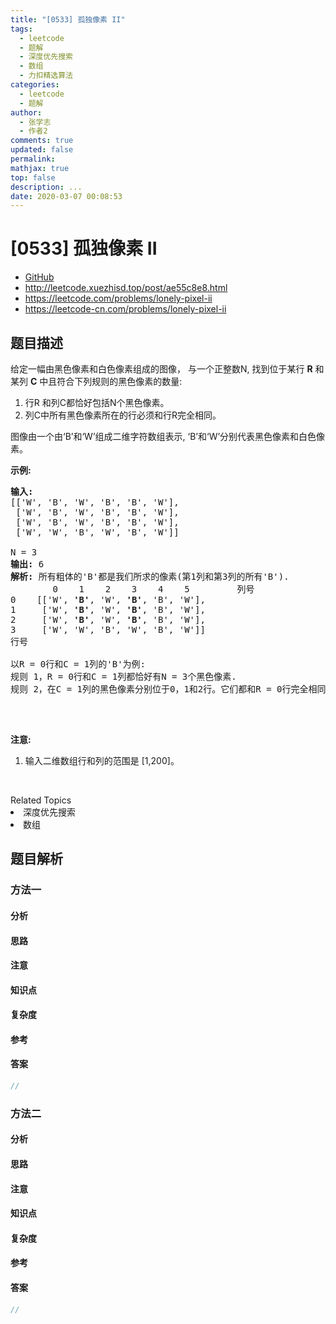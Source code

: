 ```yaml
---
title: "[0533] 孤独像素 II"
tags:
  - leetcode
  - 题解
  - 深度优先搜索
  - 数组
  - 力扣精选算法
categories:
  - leetcode
  - 题解
author:
  - 张学志
  - 作者2
comments: true
updated: false
permalink:
mathjax: true
top: false
description: ...
date: 2020-03-07 00:08:53
---
```



# [0533] 孤独像素 II
* [GitHub](https://github.com/algoboy101/LeetCodeCrowdsource/tree/master/_posts/QA/%5B0533%5D%20%E5%AD%A4%E7%8B%AC%E5%83%8F%E7%B4%A0%20II.md)
* http://leetcode.xuezhisd.top/post/ae55c8e8.html
* https://leetcode.com/problems/lonely-pixel-ii
* https://leetcode-cn.com/problems/lonely-pixel-ii


## 题目描述

<p>给定一幅由黑色像素和白色像素组成的图像，&nbsp;与一个正整数N, 找到位于某行&nbsp;<strong>R</strong>&nbsp;和某列&nbsp;<strong>C</strong>&nbsp;中且符合下列规则的黑色像素的数量:</p>

<ol>
	<li>行R 和列C都恰好包括N个黑色像素。</li>
	<li>列C中所有黑色像素所在的行必须和行R完全相同。</li>
</ol>

<p>图像由一个由&lsquo;B&rsquo;和&lsquo;W&rsquo;组成二维字符数组表示, &lsquo;B&rsquo;和&lsquo;W&rsquo;分别代表黑色像素和白色像素。</p>

<p><strong>示例:</strong></p>

<pre><strong>输入:</strong>                                            
[[&#39;W&#39;, &#39;B&#39;, &#39;W&#39;, &#39;B&#39;, &#39;B&#39;, &#39;W&#39;],    
 [&#39;W&#39;, &#39;B&#39;, &#39;W&#39;, &#39;B&#39;, &#39;B&#39;, &#39;W&#39;],    
 [&#39;W&#39;, &#39;B&#39;, &#39;W&#39;, &#39;B&#39;, &#39;B&#39;, &#39;W&#39;],    
 [&#39;W&#39;, &#39;W&#39;, &#39;B&#39;, &#39;W&#39;, &#39;B&#39;, &#39;W&#39;]] 

N = 3
<strong>输出:</strong> 6
<strong>解析:</strong> 所有粗体的&#39;B&#39;都是我们所求的像素(第1列和第3列的所有&#39;B&#39;).
        0    1    2    3    4    5         列号                                          
0    [[&#39;W&#39;, <strong>&#39;B&#39;</strong>, &#39;W&#39;, <strong>&#39;B&#39;</strong>, &#39;B&#39;, &#39;W&#39;],    
1     [&#39;W&#39;, <strong>&#39;B&#39;</strong>, &#39;W&#39;, <strong>&#39;B&#39;</strong>, &#39;B&#39;, &#39;W&#39;],    
2     [&#39;W&#39;, <strong>&#39;B&#39;</strong>, &#39;W&#39;, <strong>&#39;B&#39;</strong>, &#39;B&#39;, &#39;W&#39;],    
3     [&#39;W&#39;, &#39;W&#39;, &#39;B&#39;, &#39;W&#39;, &#39;B&#39;, &#39;W&#39;]]    
行号

以R = 0行和C = 1列的&#39;B&#39;为例:
规则 1，R = 0行和C = 1列都恰好有N = 3个黑色像素. 
规则 2，在C = 1列的黑色像素分别位于0，1和2行。它们都和R = 0行完全相同。

</pre>

<p>&nbsp;</p>

<p><strong>注意:</strong></p>

<ol>
	<li>输入二维数组行和列的范围是 [1,200]。</li>
</ol>

<p>&nbsp;</p>
<div><div>Related Topics</div><div><li>深度优先搜索</li><li>数组</li></div></div>


## 题目解析


### 方法一

#### 分析

#### 思路

#### 注意

#### 知识点

#### 复杂度

#### 参考

#### 答案

```cpp
//
```


### 方法二

#### 分析

#### 思路

#### 注意

#### 知识点

#### 复杂度

#### 参考

#### 答案

```cpp
//
```



